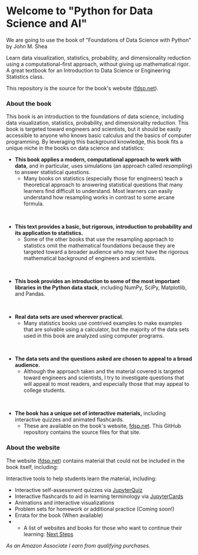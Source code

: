 # Welcome to "Python for Data Science and AI"

We are going to use the book of "Foundations of Data Science with Python" by John M. Shea

Learn data visualization, statistics, probability, and dimensionality reduction using a computational-first approach, without giving up mathematical rigor. A great textbook for an Introduction to Data Science or Engineering Statistics class. 

This repository is the source for the book's  website ([fdsp.net](https://www.fdsp.net/)).

### About the book
This book is an introduction to the foundations of data science, including data visualization, statistics, probability, and dimensionality reduction. This book is targeted toward engineers and scientists, but it should be easily accessible to anyone who knows basic calculus and the basics of computer programming. By leveraging this background knowledge, this book fits a unique niche in the books on data science and statistics:


*  **This book applies a modern, computational approach to work with data**, and in particular, uses simulations (an approach called *resampling*) to answer statistical questions.  
    * Many books on statistics (especially those for engineers) teach a theoretical approach to answering statistical questions that many learners find difficult to understand. Most learners can easily understand how resampling works in contrast to some arcane formula.

<br>

* **This text provides a basic, but rigorous, introduction to probability and its application to statistics.** 
    * Some of the other books that use the resampling approach to statistics omit the mathematical foundations because they are targeted toward a broader audience who may not have the rigorous mathematical background of engineers and scientists. 

<br>

* **This book provides an introduction to some of the most important libraries in the Python data stack**, including NumPy, SciPy, Matplotlib, and Pandas.

<br>

* **Real data sets are used wherever practical.** 
    *  Many statistics books use contrived examples to make examples that are solvable using a calculator, but the majority of the data sets used in this book are analyzed using computer programs.

<br>

* **The data sets and the questions asked are chosen to appeal to a broad audience.** 
    * Although the approach taken and the material covered is targeted toward engineers and scientists, I try to investigate questions that will appeal to most readers, and especially those that may appeal to college students.

<br>

* **The book has a unique set of interactive materials,** including interactive quizzes and animated flashcards.
    *  These are available on the book's website, <a href="https://www.fdsp.net" target="_blank">fdsp.net</a>. This GitHub repository contains the source files for that site.
  
### About the website
The website  ([fdsp.net](https://www.fdsp.net/)) contains material that could not be included in the book itself, including:

Interactive tools to help students learn the material, including:
* Interactive self-assessment quizzes via <a href="jupyterquiz.org">JupyterQuiz</a>
* Interactive flashcards to aid in learning terminology via <a href="jupytercards.org">JupyterCards </a>
* Animations and interactive visualizations
* Problem sets for homework or additional practice (Coming soon!)
* Errata for the book (When available)
* * A list of websites and books for those who want to continue their learning: [Next Steps](https://www.fdsp.net/16-next-steps/next-steps.html)

*As an Amazon Associate I earn from qualifying purchases.*
